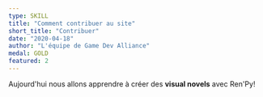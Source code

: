 ```yaml
---
type: SKILL
title: "Comment contribuer au site"
short_title: "Contribuer"
date: "2020-04-18"
author: "L'équipe de Game Dev Alliance"
medal: GOLD
featured: 2
---
```


Aujourd'hui nous allons apprendre à créer des **visual novels** avec Ren'Py!
